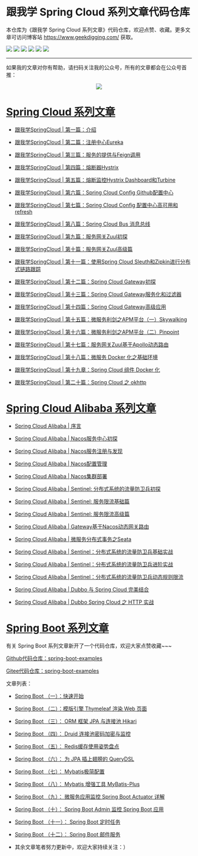 # 跟我学 Spring Cloud 系列文章代码仓库

本仓库为《跟我学 Spring Cloud 系列文章》代码仓库，欢迎点赞、收藏。更多文章可访问博客站 https://www.geekdigging.com/ 获取。

![](https://img.shields.io/badge/Spring%20Boot-2.1-brightgreen)
![](https://img.shields.io/badge/Mysql-5.7-blue)
![](https://img.shields.io/badge/JDK-1.8-brightgreen)
![](https://img.shields.io/badge/Maven-3.6.0-blue)
![](https://img.shields.io/badge/Spring%20Cloud-Greenwich.SR2-orange)
![](https://img.shields.io/badge/license-MPL--2.0-blue)

***

如果我的文章对你有帮助，请扫码关注我的公众号，所有的文章都会在公众号首推：

<center>
    <img src="https://cdn.geekdigging.com/wechat_qrcode_344.jpg">
</center>

# [Spring Cloud 系列文章](https://www.geekdigging.com/categories/SpringCloud)

* [跟我学SpringCloud | 第一篇：介绍](https://www.geekdigging.com/2019/08/31/597155743/)

* [跟我学SpringCloud | 第二篇：注册中心Eureka](https://www.geekdigging.com/2019/08/31/2114219821/)

* [跟我学SpringCloud | 第三篇：服务的提供与Feign调用](https://www.geekdigging.com/2019/08/31/1421851509/)

* [跟我学SpringCloud | 第四篇：熔断器Hystrix](https://www.geekdigging.com/2019/08/31/824009373/)

* [跟我学SpringCloud | 第五篇：熔断监控Hystrix Dashboard和Turbine](https://www.geekdigging.com/2019/08/31/2746365378/)

* [跟我学SpringCloud | 第六篇：Spring Cloud Config Github配置中心](https://www.geekdigging.com/2019/08/31/2949287387/)

* [跟我学SpringCloud | 第七篇：Spring Cloud Config 配置中心高可用和refresh](https://www.geekdigging.com/2019/08/31/1534935350/)

* [跟我学SpringCloud | 第八篇：Spring Cloud Bus 消息总线](https://www.geekdigging.com/2019/08/31/1728893707/)

* [跟我学SpringCloud | 第九篇：服务网关Zuul初探](https://www.geekdigging.com/2019/08/31/4066697406/)

* [跟我学SpringCloud | 第十篇：服务网关Zuul高级篇](https://www.geekdigging.com/2019/08/31/2025584890/)

* [跟我学SpringCloud | 第十一篇：使用Spring Cloud Sleuth和Zipkin进行分布式链路跟踪](https://www.geekdigging.com/2019/08/31/3982751733/)

* [跟我学SpringCloud | 第十二篇：Spring Cloud Gateway初探](https://www.geekdigging.com/2019/08/31/2648795174/)

* [跟我学SpringCloud | 第十三篇：Spring Cloud Gateway服务化和过滤器](https://www.geekdigging.com/2019/08/31/3321423307/)

* [跟我学SpringCloud | 第十四篇：Spring Cloud Gateway高级应用](https://www.geekdigging.com/2019/08/31/3508644175/)

* [跟我学SpringCloud | 第十五篇：微服务利剑之APM平台（一）Skywalking](https://www.geekdigging.com/2019/08/31/2596671143/)

* [跟我学SpringCloud | 第十六篇：微服务利剑之APM平台（二）Pinpoint](https://www.geekdigging.com/2019/08/31/20951370/)

* [跟我学SpringCloud | 第十七篇：服务网关Zuul基于Apollo动态路由](https://www.geekdigging.com/2019/09/06/350913727/)

* [跟我学SpringCloud | 第十八篇：微服务 Docker 化之基础环境](https://www.geekdigging.com/2019/09/20/2549997705/)

* [跟我学SpringCloud | 第十九章：Spring Cloud 组件 Docker 化](https://www.geekdigging.com/2019/09/21/3650141413/)

* [跟我学SpringCloud | 第二十篇：Spring Cloud 之 okhttp](https://www.geekdigging.com/2019/09/23/3025517456/)

# [Spring Cloud Alibaba 系列文章](https://www.geekdigging.com/categories/SpringCloudAlibaba/)

* [Spring Cloud Alibaba | 序言](https://www.geekdigging.com/2019/08/31/2574447504/)

* [Spring Cloud Alibaba | Nacos服务中心初探](https://www.geekdigging.com/2019/08/31/4006904047/)

* [Spring Cloud Alibaba | Nacos服务注册与发现](https://www.geekdigging.com/2019/08/31/3763985100/)

* [Spring Cloud Alibaba | Nacos配置管理](https://www.geekdigging.com/2019/08/31/3656100408/)

* [Spring Cloud Alibaba | Nacos集群部署](https://www.geekdigging.com/2019/08/31/2293861818/)

* [Spring Cloud Alibaba | Sentinel: 分布式系统的流量防卫兵初探](https://www.geekdigging.com/2019/08/31/1086201480/)

* [Spring Cloud Alibaba | Sentinel: 服务限流基础篇](https://www.geekdigging.com/2019/08/31/3540979588/)

* [Spring Cloud Alibaba | Sentinel: 服务限流高级篇](https://www.geekdigging.com/2019/08/31/1179367606/)

* [Spring Cloud Alibaba | Gateway基于Nacos动态网关路由](https://www.geekdigging.com/2019/09/02/661122041/)

* [Spring Cloud Alibaba | 微服务分布式事务之Seata](https://www.geekdigging.com/2019/09/08/1787080252/)

* [Spring Cloud Alibaba | Sentinel：分布式系统的流量防卫兵基础实战](https://www.geekdigging.com/2019/09/10/543536903/)

* [Spring Cloud Alibaba | Sentinel：分布式系统的流量防卫兵进阶实战](https://www.geekdigging.com/2019/09/10/20599420/)

* [Spring Cloud Alibaba | Sentinel：分布式系统的流量防卫兵动态规则限流](https://www.geekdigging.com/2019/09/11/20599420/)

* [Spring Cloud Alibaba | Dubbo 与 Spring Cloud 完美结合](https://www.geekdigging.com/2019/09/17/3112135178/)

* [Spring Cloud Alibaba | Dubbo Spring Cloud 之 HTTP 实战](https://www.geekdigging.com/2019/09/18/3524430571/)

# [Spring Boot 系列文章](https://www.geekdigging.com/categories/SpringBoot/)

有关 Spring Boot 系列文章新开了一个代码仓库，欢迎大家点赞收藏~~~

[Github代码仓库：spring-boot-examples](https://github.com/meteor1993/spring-boot-examples)

[Gitee代码仓库：spring-boot-examples](https://gitee.com/inwsy/spring-boot-examples)

文章列表：

* [Spring Boot （一）：快速开始](https://www.geekdigging.com/2019/09/11/2531363117/)

* [Spring Boot （二）：模版引擎 Thymeleaf 渲染 Web 页面](https://www.geekdigging.com/2019/09/16/2755709569/)

* [Spring Boot （三）： ORM 框架 JPA 与连接池 Hikari](https://www.geekdigging.com/2019/09/19/2405775053/)

* [Spring Boot （四）： Druid 连接池密码加密与监控](https://www.geekdigging.com/2019/09/22/1068168916/)

* [Spring Boot （五）： Redis缓存使用姿势盘点](https://www.geekdigging.com/2019/09/24/2171701522/)

* [Spring Boot （六）： 为 JPA 插上翅膀的 QueryDSL](https://www.geekdigging.com/2019/09/26/1814805575/)

* [Spring Boot （七）： Mybatis极简配置](https://www.geekdigging.com/2019/09/28/3684964092/)

* [Spring Boot （八）： Mybatis 增强工具 MyBatis-Plus](https://www.geekdigging.com/2019/09/29/2160851131/)

* [Spring Boot （九）： 微服务应用监控 Spring Boot Actuator 详解](https://www.geekdigging.com/2019/09/30/3362349187/)

* [Spring Boot （十）： Spring Boot Admin 监控 Spring Boot 应用](https://www.geekdigging.com/2019/10/01/3649490045/)

* [Spring Boot （十一）： Spring Boot 定时任务](https://www.geekdigging.com/2019/10/06/3308794317/)

* [Spring Boot （十二）： Spring Boot 邮件服务](https://www.geekdigging.com/2019/10/07/3113346683/)

* 其余文章笔者努力更新中，欢迎大家持续关注：）